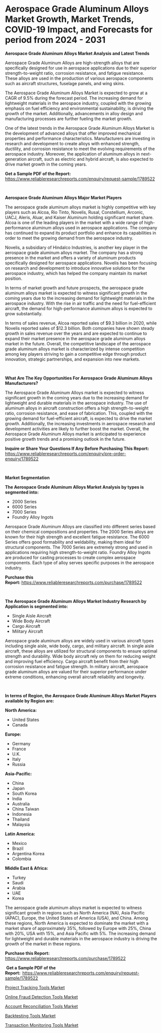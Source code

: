 <p><h1>Aerospace Grade Aluminum Alloys Market Growth, Market Trends, COVID-19 Impact, and Forecasts for period from 2024 - 2031</h1></p><p><strong>Aerospace Grade Aluminum Alloys Market Analysis and Latest Trends</strong></p>
<p><p>Aerospace Grade Aluminum Alloys are high-strength alloys that are specifically designed for use in aerospace applications due to their superior strength-to-weight ratio, corrosion resistance, and fatigue resistance. These alloys are used in the production of various aerospace components such as aircraft structures, fuselage panels, and wing skins.</p><p>The Aerospace Grade Aluminum Alloys Market is expected to grow at a CAGR of 9.5% during the forecast period. The increasing demand for lightweight materials in the aerospace industry, coupled with the growing emphasis on fuel efficiency and environmental sustainability, is driving the growth of the market. Additionally, advancements in alloy design and manufacturing processes are further fueling the market growth.</p><p>One of the latest trends in the Aerospace Grade Aluminum Alloys Market is the development of advanced alloys that offer improved mechanical properties and performance characteristics. Manufacturers are investing in research and development to create alloys with enhanced strength, ductility, and corrosion resistance to meet the evolving requirements of the aerospace industry. Moreover, the application of aluminum alloys in next-generation aircraft, such as electric and hybrid aircraft, is also expected to drive market growth in the coming years.</p></p>
<p><strong>Get a Sample PDF of the Report:&nbsp;</strong> <a href="https://www.reliableresearchreports.com/enquiry/request-sample/1789522">https://www.reliableresearchreports.com/enquiry/request-sample/1789522</a></p>
<p>&nbsp;</p>
<p><strong>Aerospace Grade Aluminum Alloys Major Market Players</strong></p>
<p><p>The aerospace grade aluminum alloys market is highly competitive with key players such as Alcoa, Rio Tinto, Novelis, Rusal, Constellium, Arconic, UACJ, Aleris, Aluar, and Kaiser Aluminum holding significant market share. Alcoa is one of the leading players in the market with a wide range of high-performance aluminum alloys used in aerospace applications. The company has continued to expand its product portfolio and enhance its capabilities in order to meet the growing demand from the aerospace industry.</p><p>Novelis, a subsidiary of Hindalco Industries, is another key player in the aerospace grade aluminum alloys market. The company has a strong presence in the market and offers a variety of aluminum products specifically designed for aerospace applications. Novelis has been focusing on research and development to introduce innovative solutions for the aerospace industry, which has helped the company maintain its market position.</p><p>In terms of market growth and future prospects, the aerospace grade aluminum alloys market is expected to witness significant growth in the coming years due to the increasing demand for lightweight materials in the aerospace industry. With the rise in air traffic and the need for fuel-efficient aircraft, the demand for high-performance aluminum alloys is expected to grow substantially.</p><p>In terms of sales revenue, Alcoa reported sales of $9.3 billion in 2020, while Novelis reported sales of $12.3 billion. Both companies have shown steady growth in sales revenue over the years and are expected to continue to expand their market presence in the aerospace grade aluminum alloys market in the future. Overall, the competitive landscape of the aerospace grade aluminum alloys market is characterized by intense competition among key players striving to gain a competitive edge through product innovation, strategic partnerships, and expansion into new markets.</p></p>
<p>&nbsp;</p>
<p><strong>What Are The Key Opportunities For Aerospace Grade Aluminum Alloys Manufacturers?</strong></p>
<p><p>The Aerospace Grade Aluminum Alloys market is expected to witness significant growth in the coming years due to the increasing demand for lightweight and durable materials in the aerospace industry. The use of aluminum alloys in aircraft construction offers a high strength-to-weight ratio, corrosion resistance, and ease of fabrication. This, coupled with the growing demand for fuel-efficient aircraft, is expected to drive the market growth. Additionally, the increasing investments in aerospace research and development activities are likely to further boost the market. Overall, the Aerospace Grade Aluminum Alloys market is anticipated to experience positive growth trends and a promising outlook in the future.</p></p>
<p><strong>Inquire or Share Your Questions If Any Before Purchasing This Report:</strong> <a href="https://www.reliableresearchreports.com/enquiry/pre-order-enquiry/1789522">https://www.reliableresearchreports.com/enquiry/pre-order-enquiry/1789522</a></p>
<p>&nbsp;</p>
<p><strong>Market Segmentation</strong></p>
<p><strong>The Aerospace Grade Aluminum Alloys Market Analysis by types is segmented into:</strong></p>
<p><ul><li>2000 Series</li><li>6000 Series</li><li>7000 Series</li><li>Foundry Alloy Ingots</li></ul></p>
<p><p>Aerospace Grade Aluminum Alloys are classified into different series based on their chemical compositions and properties. The 2000 Series alloys are known for their high strength and excellent fatigue resistance. The 6000 Series offers good formability and weldability, making them ideal for structural components. The 7000 Series are extremely strong and used in applications requiring high strength-to-weight ratio. Foundry Alloy Ingots are produced for casting processes to create complex aerospace components. Each type of alloy serves specific purposes in the aerospace industry.</p></p>
<p><strong>Purchase this Report:&nbsp;</strong><a href="https://www.reliableresearchreports.com/purchase/1789522">https://www.reliableresearchreports.com/purchase/1789522</a></p>
<p>&nbsp;</p>
<p><strong>The Aerospace Grade Aluminum Alloys Market Industry Research by Application is segmented into:</strong></p>
<p><ul><li>Single Aisle Aircraft</li><li>Wide Body Aircraft</li><li>Cargo Aircraft</li><li>Military Aircraft</li></ul></p>
<p><p>Aerospace grade aluminum alloys are widely used in various aircraft types including single aisle, wide body, cargo, and military aircraft. In single aisle aircraft, these alloys are utilized for structural components to ensure optimal strength and durability. Wide body aircraft rely on them for reducing weight and improving fuel efficiency. Cargo aircraft benefit from their high corrosion resistance and fatigue strength. In military aircraft, aerospace grade aluminum alloys are valued for their superior performance under extreme conditions, enhancing overall aircraft reliability and longevity.</p></p>
<p>&nbsp;</p>
<p><strong>In terms of Region, the Aerospace Grade Aluminum Alloys Market Players available by Region are:</strong></p>
<p>
    <p> <strong> North America: </strong>
        <ul>
            <li>United States</li>
            <li>Canada</li>
        </ul>
        </p> 
    <p> <strong> Europe: </strong>
        <ul>
            <li>Germany</li>
            <li>France</li>
            <li>U.K.</li>
            <li>Italy</li>
            <li>Russia</li>
        </ul>
        </p> 
    <p> <strong> Asia-Pacific: </strong>
        <ul>
            <li>China</li>
            <li>Japan</li>
            <li>South Korea</li>
            <li>India</li>
            <li>Australia</li>
            <li>China Taiwan</li>
            <li>Indonesia</li>
            <li>Thailand</li>
            <li>Malaysia</li>
        </ul>
        </p> 
    <p> <strong> Latin America: </strong>
        <ul>
            <li>Mexico</li>
            <li>Brazil</li>
            <li>Argentina Korea</li>
            <li>Colombia</li>
        </ul>
        </p> 
    <p> <strong> Middle East & Africa: </strong>
        <ul>
            <li>Turkey</li>
            <li>Saudi</li>
            <li>Arabia</li>
            <li>UAE</li>
            <li>Korea</li>
        </ul>
    </p>
    </p>
<p><p>The aerospace grade aluminum alloys market is expected to witness significant growth in regions such as North America (NA), Asia Pacific (APAC), Europe, the United States of America (USA), and China. Among these regions, North America is expected to dominate the market with a market share of approximately 35%, followed by Europe with 25%, China with 20%, USA with 15%, and Asia Pacific with 5%. The increasing demand for lightweight and durable materials in the aerospace industry is driving the growth of the market in these regions.</p></p>
<p><strong>Purchase this Report: </strong><a href="https://www.reliableresearchreports.com/purchase/1789522">https://www.reliableresearchreports.com/purchase/1789522</a></p>
<p>&nbsp;<strong>Get a Sample PDF of the Report:&nbsp;&nbsp;</strong><a href="https://www.reliableresearchreports.com/enquiry/request-sample/1789522">https://www.reliableresearchreports.com/enquiry/request-sample/1789522</a></p>
<p><strong></strong></p>
<p><p><a href="https://medium.com/@oralhayes/project-tracking-tools-market-report-reveals-the-latest-trends-and-growth-opportunities-of-this-bd8ae166ed3b">Project Tracking Tools Market</a></p><p><a href="https://medium.com/@oralhayes/online-fraud-detection-tools-market-competitive-analysis-market-trends-and-forecast-to-2031-979d0de195ae">Online Fraud Detection Tools Market</a></p><p><a href="https://medium.com/@oralhayes/account-reconciliation-tools-market-furnishes-information-on-market-share-market-trends-and-9e6a84e5b433">Account Reconciliation Tools Market</a></p><p><a href="https://medium.com/@oralhayes/backtesting-tools-market-furnishes-information-on-market-share-market-trends-and-market-growth-0e21b36c9480">Backtesting Tools Market</a></p><p><a href="https://medium.com/@oralhayes/transaction-monitoring-tools-market-size-reveals-the-best-marketing-channels-in-global-industry-39d11dcb3142">Transaction Monitoring Tools Market</a></p></p>